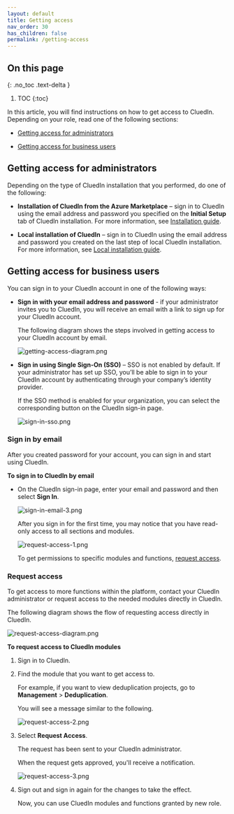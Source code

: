 ```yaml
---
layout: default
title: Getting access
nav_order: 30
has_children: false
permalink: /getting-access
---
```


## On this page
{: .no_toc .text-delta }
1. TOC
{:toc}

In this article, you will find instructions on how to get access to CluedIn. Depending on your role, read one of the following sections:

- [Getting access for administrators](#getting-access-for-administrators)

- [Getting access for business users](#getting-access-for-business-users)

## Getting access for administrators

Depending on the type of CluedIn installation that you performed, do one of the following:

- **Installation of CluedIn from the Azure Marketplace** – sign in to CluedIn using the email address and password you specified on the **Initial Setup** tab of CluedIn installation. For more information, see [Installation guide](/deployment/azure-marketplace/step-3).

- **Local installation of CluedIn** – sign in to CluedIn using the email address and password you created on the last step of local CluedIn installation. For more information, see [Local installation guide](/deployment/local/step-2).

## Getting access for business users

You can sign in to your CluedIn account in one of the following ways:

- **Sign in with your email address and password** - if your administrator invites you to CluedIn, you will receive an email with a link to sign up for your CluedIn account.

    The following diagram shows the steps involved in getting access to your CluedIn account by email.

    ![getting-access-diagram.png](../../assets/images/getting-access/getting-access-diagram.png)

- **Sign in using Single Sign-On (SSO)** – SSO is not enabled by default. If your administrator has set up SSO, you’ll be able to sign in to your CluedIn account by authenticating through your company’s identity provider.

    If the SSO method is enabled for your organization, you can select the corresponding button on the CluedIn sign-in page.

    ![sign-in-sso.png](../../assets/images/getting-access/sign-in-sso.png)

### Sign in by email

After you created password for your account, you can sign in and start using CluedIn.

**To sign in to CluedIn by email**

- On the CluedIn sign-in page, enter your email and password and then select **Sign In**.

    ![sign-in-email-3.png](../../assets/images/getting-access/sign-in-email-3.png)

    After you sign in for the first time, you may notice that you have read-only access to all sections and modules.

    ![request-access-1.png](../../assets/images/getting-access/request-access-1.png)

    To get permissions to specific modules and functions, [request access](#request-access).

### Request access

To get access to more functions within the platform, contact your CluedIn administrator or request access to the needed modules directly in CluedIn.

The following diagram shows the flow of requesting access directly in CluedIn.

![request-access-diagram.png](../../assets/images/getting-access/request-access-diagram.png)

**To request access to CluedIn modules**

1. Sign in to CluedIn.

1. Find the module that you want to get access to.

    For example, if you want to view deduplication projects, go to **Management** > **Deduplication**.

    You will see a message similar to the following.

    ![request-access-2.png](../../assets/images/getting-access/request-access-2.png)

1. Select **Request Access**.

    The request has been sent to your CluedIn administrator.

    When the request gets approved, you'll receive a notification.

    ![request-access-3.png](../../assets/images/getting-access/request-access-3.png)

1. Sign out and sign in again for the changes to take the effect.

    Now, you can use CluedIn modules and functions granted by new role.
